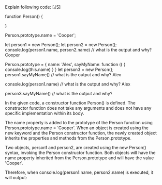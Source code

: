 Explain following code: [JS]

function Person() {

}

Person.prototype.name = 'Cooper';

let person1 = new Person();
let person2 = new Person();
console.log(person1.name, person2.name) // what is the output and why? Cooper

Person.prototype = {
	name: 'Alex',
	sayMyName: function () {
		console.log(this.name)
	}
}
let person3 = new Person();
person1.sayMyName() // what is the output and why? Alex

console.log(person1.name) // what is the output and why? Alex

person3.sayMyName() // what is the output and why? 














In the given code, a constructor function Person() is defined. The constructor function does not take any arguments and does not have any specific implementation within its body.

The name property is added to the prototype of the Person function using Person.prototype.name = 'Cooper'. When an object is created using the new keyword and the Person constructor function, the newly created object inherits the properties and methods from the Person.prototype.

Two objects, person1 and person2, are created using the new Person() syntax, invoking the Person constructor function. Both objects will have the name property inherited from the Person.prototype and will have the value 'Cooper'.

Therefore, when console.log(person1.name, person2.name) is executed, it will output: